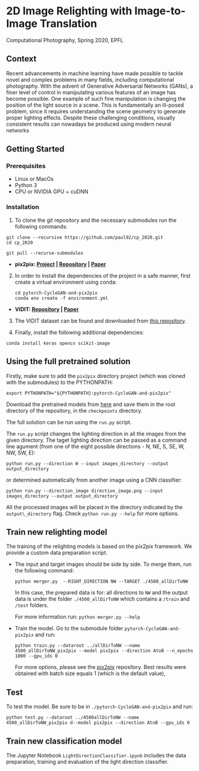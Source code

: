 # 2D Image Relighting with Image-to-Image Translation
Computational Photography, Spring 2020, EPFL

## Context

Recent advancements in machine learning have made possible to tackle novel and
complex problems in many fields, including computational photography. With the
advent of Generative Adversarial Networks (GANs), a finer level of control in
manipulating various features of an image has become possible. One example of
such fine manipulation is changing the position of the light source in a scene.
This is fundamentally an ill-posed problem, since it requires understanding the
scene geometry to generate proper lighting effects. Despite these challenging
conditions, visually consistent results can nowadays be produced using modern
neural networks

## Getting Started
### Prerequisites

 - Linux or MacOs
 - Python 3
 - CPU or NVIDIA GPU + cuDNN

### Installation
1. To clone the git repository and the necessary submodules run the following
commands:
```
git clone --recursive https://github.com/paul92/cp_2020.git
cd cp_2020
```
```
git pull --recurse-submodules
```

 - **pix2pix: [Project](https://phillipi.github.io/pix2pix/) | [Repository](https://github.com/junyanz/pytorch-CycleGAN-and-pix2pix) | [Paper](https://arxiv.org/pdf/1611.07004.pdf)**

2. In order to install the dependencies of the project in a safe manner, first
create a virtual environment using conda:

	```
	cd pytorch-CycleGAN-and-pix2pix
	conda env create -f environment.yml
	```

 - **VIDIT: [Repository](https://github.com/majedelhelou/VIDIT) |  [Paper](https://arxiv.org/pdf/2005.05460.pdf)**

3. The VIDIT dataset can be found and downloaded from [this repository](https://github.com/majedelhelou/VIDIT).

4. Finally, install the following additional dependencies:
```
conda install keras opencv scikit-image
```

## Using the full pretrained solution

Firstly, make sure to add the `pix2pix` directory project (which was cloned
with the submodules) to the PYTHONPATH:

```
export PYTHONPATH="${PYTHONPATH}:pytorch-CycleGAN-and-pix2pix"
```

Download the pretrained models from
[here](https://drive.google.com/drive/folders/1Rz8aJ0aqsg1HZe5Sltx9LUylQsfmwpki?usp=sharing)
and save them in the root directory of the repository, in the `checkpoints`
directory.

The full solution can be run using the `run.py` script.

The `run.py` script changes the lighting direction in all the images from
the given directory. The taget lighting direction can be passed as a command
line agument (from one of the eight possible directions - N, NE, S, SE, W, NW,
SW, E):

```
python run.py --direction W --input images_directory --output output_directory
```

or determined automatically from another image using a CNN classifier:

```
python run.py --direction_image direction_image.png --input images_directory --output output_directory
```

All the processed images will be placed in the directory indicated by the `output\_directory` flag. Check `python run.py --help` for more options.


## Train new relighting model

The training of the relighting models is based on the pix2pix framework. We provide a custom data preparation script.

 - The input and target images should be side by side. To merge them, run the following command:
	```
	python merger.py  --RIGHT_DIRECTION NW --TARGET ./4500_allDirToNW
	```
	 In this case, the prepared data is for: all directions to `NW` and the output data
	 is under the folder `./4500_allDirToNW` which contains a `/train` and
	 `/test` folders.

	 For more information run: `python merger.py --help`
- Train the model. Go to the submodule folder `pytorch-CycleGAN-and-pix2pix` and run:
	```
	python train.py --dataroot ../allDirToNW --name 4500_allDirToNW_pix2pix --model pix2pix --direction AtoB --n_epochs 1000 --gpu_ids 0
	```
	For more options, please see the [pix2pix](https://github.com/junyanz/pytorch-CycleGAN-and-pix2pix) repository.
	 Best results were obtained with batch size equals 1 (which is the default value),


## Test
To test the model. Be sure to be in `./pytorch-CycleGAN-and-pix2pix` and run:

```
python test.py --dataroot ../4500allDirToNW --name 4500_allDirToNW_pix2pix d--model pix2pix --direction AtoB --gpu_ids 0
```

## Train new classification model

The Jupyter Notebook `LightDirectionClassifier.ipynb` includes the data preparation, training and evaluation of the light direction classifier.
